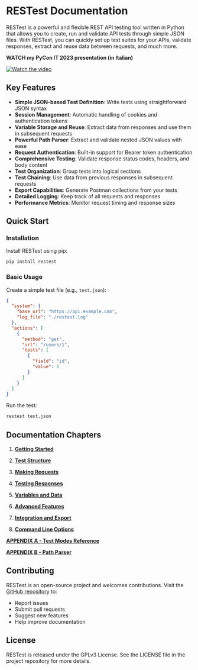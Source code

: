 # RESTest Documentation

RESTest is a powerful and flexible REST API testing tool written in Python that allows you to create, run and validate API tests through simple JSON files. With RESTest, you can quickly set up test suites for your APIs, validate responses, extract and reuse data between requests, and much more.

**WATCH my PyCon IT 2023 presentation (in Italian)**

[![Watch the video](https://i.ytimg.com/vi/W2xV3mGT2RA/hq720.jpg)](https://youtu.be/W2xV3mGT2RA)

## Key Features

- **Simple JSON-based Test Definition**: Write tests using straightforward JSON syntax
- **Session Management**: Automatic handling of cookies and authentication tokens
- **Variable Storage and Reuse**: Extract data from responses and use them in subsequent requests
- **Powerful Path Parser**: Extract and validate nested JSON values with ease
- **Request Authentication**: Built-in support for Bearer token authentication
- **Comprehensive Testing**: Validate response status codes, headers, and body content
- **Test Organization**: Group tests into logical sections
- **Test Chaining**: Use data from previous responses in subsequent requests
- **Export Capabilities**: Generate Postman collections from your tests
- **Detailed Logging**: Keep track of all requests and responses
- **Performance Metrics**: Monitor request timing and response sizes

## Quick Start

### Installation

Install RESTest using pip:

```bash
pip install restest
```

### Basic Usage

Create a simple test file (e.g., `test.json`):

```json
{
  "system": {
    "base_url": "https://api.example.com",
    "log_file": "./restest.log"
  },
  "actions": [
    {
      "method": "get",
      "url": "/users/1",
      "tests": [
        {
          "field": "id",
          "value": 1
        }
      ]
    }
  ]
}
```

Run the test:

```bash
restest test.json
```

## Documentation Chapters

1. [**Getting Started**](docs/chapters/01-getting-started.md)
2. [**Test Structure**](docs/chapters/02-test-structure.md)
3. [**Making Requests**](docs/chapters/03-making-requests.md)
4. [**Testing Responses**](docs/chapters/04-testing-responses.md)

5. [**Variables and Data**](docs/chapters/05-variables-and-data.md)
6. [**Advanced Features**](docs/chapters/06-advanced-features.md)
7. [**Integration and Export**](docs/chapters/07-integration-and-export.md)
8. [**Command Line Options**](docs/chapters/08-command-line-options.md)

[**APPENDIX A - Test Modes Reference**](docs/chapters/A-testing-modes.md)

[**APPENDIX B - Path Parser**](docs/chapters/B-path-parser.md)

## Contributing

RESTest is an open-source project and welcomes contributions. Visit the [GitHub repository](https://github.com/fsoft72/restest) to:

- Report issues
- Submit pull requests
- Suggest new features
- Help improve documentation

## License

RESTest is released under the GPLv3 License. See the LICENSE file in the project repository for more details.
